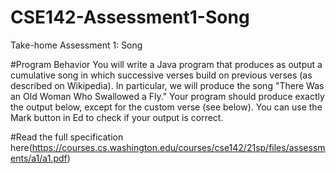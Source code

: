 # CSE142-Assessment1-Song
Take-home Assessment 1: Song

#Program Behavior
You will write a Java program that produces as output a cumulative song in which successive verses build
on previous verses (as described on Wikipedia). In particular, we will produce the song "There Was an
Old Woman Who Swallowed a Fly." Your program should produce exactly the output below, except for
the custom verse (see below). You can use the Mark button in Ed to check if your output is correct.

#Read the full specification here(https://courses.cs.washington.edu/courses/cse142/21sp/files/assessments/a1/a1.pdf)
